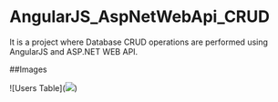 # AngularJS_AspNetWebApi_CRUD

It is a project where Database CRUD operations are performed using AngularJS and ASP.NET WEB API.

##Images

![Users Table](<a href="https://hizliresim.com/y6AXr9"><img src="https://i.hizliresim.com/y6AXr9.png"></a>)
